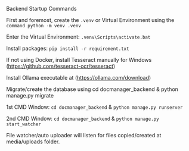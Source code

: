 Backend Startup Commands

First and foremost, create the ```.venv``` or Virtual Environment using the ```command python -m venv .venv```

Enter the Virtual Environment: ```.venv\Scripts\activate.bat```

Install packages: ```pip install -r requirement.txt```

If not using Docker, install Tesseract manually for Windows (https://github.com/tesseract-ocr/tesseract)

Install Ollama executable at (https://ollama.com/download)

Migrate/create the database using cd docmanager_backend & python manage.py migrate

1st CMD Window: ```cd docmanager_backend``` & ```python manage.py runserver```

2nd CMD Window: ```cd docmanager_backend```  & ```python manage.py start_watcher```

File watcher/auto uploader will listen for files copied/created at media/uploads folder. 